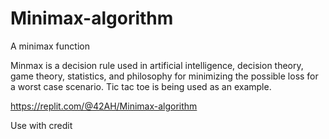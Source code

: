 # Minimax-algorithm
A minimax function

Minmax is a decision rule used in artificial intelligence, decision theory, game theory, statistics, and philosophy for minimizing the possible loss for a worst case scenario. Tic tac toe is being used as an example.

https://replit.com/@42AH/Minimax-algorithm

Use with credit
